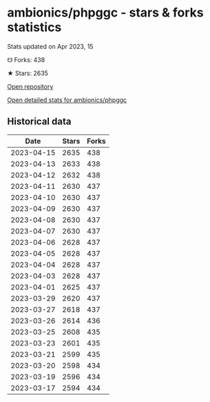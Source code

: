 # ambionics/phpggc - stars & forks statistics

Stats updated on Apr 2023, 15

☋ Forks: 438

★ Stars: 2635

[Open repository](https://github.com/ambionics/phpggc)

[Open detailed stats for ambionics/phpggc](https://reviewgithub.com/rep/ambionics/phpggc)

## Historical data
| Date | Stars | Forks |
|------|-------|-------|
| 2023-04-15 | 2635 | 438 | 
| 2023-04-13 | 2633 | 438 | 
| 2023-04-12 | 2632 | 438 | 
| 2023-04-11 | 2630 | 437 | 
| 2023-04-10 | 2630 | 437 | 
| 2023-04-09 | 2630 | 437 | 
| 2023-04-08 | 2630 | 437 | 
| 2023-04-07 | 2630 | 437 | 
| 2023-04-06 | 2628 | 437 | 
| 2023-04-05 | 2628 | 437 | 
| 2023-04-04 | 2628 | 437 | 
| 2023-04-03 | 2628 | 437 | 
| 2023-04-01 | 2625 | 437 | 
| 2023-03-29 | 2620 | 437 | 
| 2023-03-27 | 2618 | 437 | 
| 2023-03-26 | 2614 | 436 | 
| 2023-03-25 | 2608 | 435 | 
| 2023-03-23 | 2601 | 435 | 
| 2023-03-21 | 2599 | 435 | 
| 2023-03-20 | 2598 | 434 | 
| 2023-03-19 | 2596 | 434 | 
| 2023-03-17 | 2594 | 434 | 

